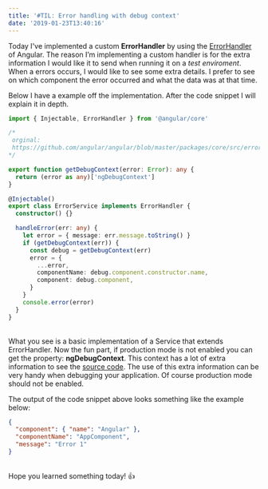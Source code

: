 ```yaml
---
title: '#TIL: Error handling with debug context'
date: '2019-01-23T13:40:16'
---
```


Today I've implemented a custom **ErrorHandler** by using the [ErrorHandler](https://angular.io/api/core/ErrorHandler) of Angular. The reason I’m implementing a custom handler is for the extra information I would like it to send when running it on a _test enviroment_. When a errors occurs, I would like to see some extra details. I prefer to see on which component the error occurred and what the data was at that time.

Below I have a example off the implementation. After the code snippet I will explain it in depth.

```typescript
import { Injectable, ErrorHandler } from '@angular/core'

/*
 orginal:
 https://github.com/angular/angular/blob/master/packages/core/src/errors.ts
*/

export function getDebugContext(error: Error): any {
  return (error as any)['ngDebugContext']
}

@Injectable()
export class ErrorService implements ErrorHandler {
  constructor() {}

  handleError(err: any) {
    let error = { message: err.message.toString() }
    if (getDebugContext(err)) {
      const debug = getDebugContext(err)
      error = {
        ...error,
        componentName: debug.component.constructor.name,
        component: debug.component,
      }
    }
    console.error(error)
  }
}
```

\
What you see is a basic implementation of a Service that extends ErrorHandler. Now the fun part, if production mode is not enabled you can get the property: **ngDebugContext**. This context has a lot of extra information to see the [source code](https://github.com/angular/angular/blob/master/packages/core/src/errors.ts). The use of this extra information can be very handy when debugging your application. Of course production mode should not be enabled.

The output of the code snippet above looks something like the example below:

```json
{
  "component": { "name": "Angular" },
  "componentName": "AppComponent",
  "message": "Error 1"
}
```

\
Hope you learned something today! 👍
